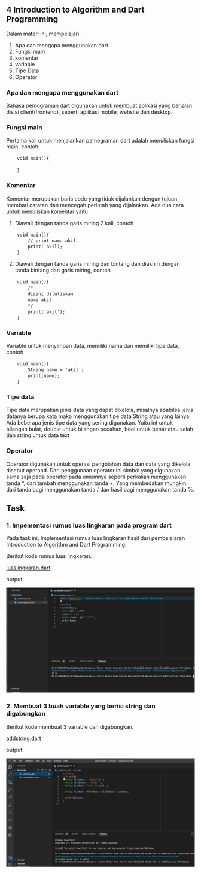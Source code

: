 ## 4 Introduction to Algorithm and Dart Programming
Dalam materi ini, mempelajari:
1. Apa dan mengapa menggunakan dart
2. Fungsi main
3. komentar
4. variable
5. Tipe Data
6. Operator

### Apa dan mengapa menggunakan dart
Bahasa pemograman dart digunakan untuk membuat aplikasi yang berjalan disisi client(frontend), seperti aplikasi mobile, website dan desktop.

### Fungsi main
Pertama kali untuk menjalankan pemograman dart adalah menuliskan fungsi main. contoh:

```
    void main(){

    }
```
### Komentar 
Komentar merupakan baris code yang tidak dijalankan dengan tujuan membari catatan dan mencegah perintah yang dijalankan. Ada dua cara untuk menuliskan komentar yaitu

1. Diawali dengan tanda garis miring 2 kali, contoh

``` 
    void main(){
        // print nama akil
        print('akil);
    }

```

2. Diawali dengan tanda garis miring dan bintang dan diakhiri dengan tanda bintang dan garis miring, contoh

```
    void main(){
        /* 
        disini dituliskan
        nama akil
        */
        print('akil');
    }

```
### Variable
Variable untuk menyimpan data, memiliki nama dan memiliki tipe data, contoh

```
    void main(){
        String name = 'akil';
        print(name);
    }
```
### Tipe data
Tipe data merupakan jenis data yang dapat dikelola, misalnya apabilsa jenis datanya berupa kata maka menggunakan tipe data String atau yang lainya. Ada beberapa jenis tipe data yang sering digunakan. Yaitu int untuk bilangan bulat, double untuk bilangan pecahan, bool untuk benar atau salah dan string untuk data text

### Operator
Operator digunakan untuk operasi pengolahan data dan data yang dikelola disebut operand. Dari penggunaan operator ini simbol yang digunakan sama saja pada operator pada umumnya seperti perkalian menggunakan tanda *, dari tambah menggunakan tanda +. Yang membedakan mungkin dari tanda bagi menggunakan tanda / dan hasil bagi menggunakan tanda %.

## Task

### 1. Impementasi rumus luas lingkaran pada program dart
Pada task ini, Implementasi rumus luas lingkaran hasil dari pembelajaran Introduction to Algorithm and Dart Programming.

Berikut kode rumus luas lingkaran.

[luaslingkaran.dart](./praktikum/luaslingkaran.dart)

output:

![LuasLingkaran](./screenshots/LuasLingkaran.JPEG )

### 2. Membuat 3 buah variable yang berisi string dan digabungkan

Berikut kode membuat 3 variable dan digabungkan.

[addstring.dart](./praktikum/addstring.dart)

output:

![AddString](./screenshots/AddString.JPEG )


